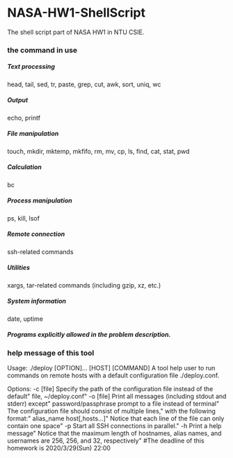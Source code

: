 # NASA-HW1-ShellScript
The shell script part of NASA HW1 in NTU CSIE.
### the command in use
##### Text processing
head, tail, sed, tr, paste, grep, cut, awk, sort, uniq, wc
##### Output
echo, printf
##### File manipulation
touch, mkdir, mktemp, mkfifo, rm, mv, cp, ls, find, cat, stat, pwd
##### Calculation 
bc
##### Process manipulation
ps, kill, lsof
##### Remote connection
ssh-related commands
##### Utilities
xargs, tar-related commands (including gzip, xz, etc.)
##### System information
date, uptime
##### Programs explicitly allowed in the problem description.

### help message of this tool
Usage: ./deploy [OPTION]... [HOST] [COMMAND]
A tool help user to run commands on remote hosts with a default configuration file ./deploy.conf.
  
Options:
-c [file]  Specify the path of the configuration file instead of the default"
          file, ~/deploy.conf"
-o [file]  Print all messages (including stdout and stderr) except"
           password/passphrase prompt to a file instead of terminal"
           The configuration file should consist of multiple lines," 
           with the following format:"
           alias_name host[,hosts...]"
           Notice that each line of the file can only contain one space"
-p         Start all SSH connections in parallel."
-h         Print a help message"
Notice that the maximum length of hostnames, alias names, and usernames are 256, 256, and 32, respectively"
#The deadline of this homework is 2020/3/29(Sun) 22:00
